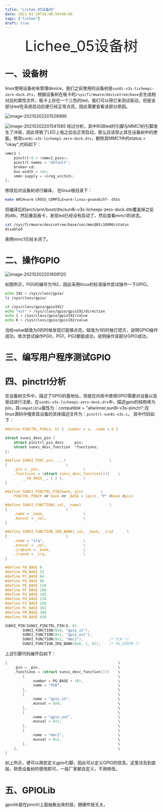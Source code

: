 ```yaml
---
title: "Lichee_05设备树"
date: 2021-01-10T16:08:54+08:00
tags: ["lichee"]
draft: true
---
```


<div align="center" style= 'font-size: 48px;'>
    Lichee_05设备树
</div>

# 一、设备树

linux使用设备树来管理device，我们之前使用的设备树是```sun8i-v3s-licheepi-zero-dock.dts```，根据设备树在板卡的```/sys/firmware/devicetree/base```会生成相对应的属性文件，板卡上存在一个三色的led，我们可以用它来测试驱动，但是该部分led在系统启动后便已经正常点亮，因此需要查看该部分原因。

![image-20210202201528996](/home/luocang/.config/Typora/typora-user-images/image-20210202201528996.png)

![image-20210202201541585](/home/luocang/.config/Typora/typora-user-images/image-20210202201541585.png)
经过分析，其中RGBled的引脚与MMC1的引脚发生了冲突，因此导致了LED上电之后会正常启动，那么应该禁止其在设备树中的使能。修改```sun8i-v3s-licheepi-zero-dock.dts```，删除其MMC1中的status = "okay";代码如下：

```c
&mmc1 {
	pinctrl-0 = <&mmc1_pins>;
	pinctrl-names = "default";
	broken-cd;
	bus-width = <4>;
	vmmc-supply = <&reg_vcc3v3>;
};

```

修改后对设备树进行编译。
在linux根目录下：
```bash
make ARCH=arm CROSS_COMPILE=arm-linux-gnueabihf- dtbs
```

将编译后的arch/arm/boot/dts/sun8i-v3s-licheepi-zero-dock.dtb覆盖掉之前的dtb，然后重启板卡，发现led已经没有启动了，然后查看mmc1的状态。
```bash
cat /sys/firmware/devicetree/base/soc/mmc@01c10000/status 
disabled
```
表明mmc1已经关闭了。

# 二、操作GPIO
![image-20210202201609120](/home/luocang/.config/Typora/typora-user-images/image-20210202201609120.png)

如图所示，PG0的编号为192，因此采用linux的标准操作尝试操作一下GPIO。

```bash
echo 192 > /sys/class/gpio/
ls /sys/class/gpio/

cd /sys/class/gpio/gpio192/
echo "out" > /sys/class/gpio/gpio192/direction
echo 1 > /sys/class/gpio/gpio192/value 
echo 0 > /sys/class/gpio/gpio192/value 
```
当给value赋值为0的时候发现灯能够点亮，赋值为1的时候灯熄灭，说明GPIO操作成功，依次尝试操作PG0，PG1，PG2都能成功，说明操作该部分GPIO成功。

# 三、编写用户程序测试GPIO

# 四、pinctrl分析
在设备树文件中，描述了GPIO的基地址，但是在内核中使用GPIO需要对设备以及驱动进行注册，在```sun8i-v3s-licheepi-zero-dock.dts```中，描述gpio的结构体为pio，其```compatible```属性为：compatible = "allwinner,sun8i-v3s-pinctrl";在linux源码中搜索其设备的具体描述文件为：```pinctrl-sun8i-v3s.c```。
其中代码如下：
```c
#define PINCTRL_PIN(a, b) { .number = a, .name = b }

struct sunxi_desc_pin {
	struct pinctrl_pin_desc		pin;
	struct sunxi_desc_function	*functions;
};

#define SUNXI_PIN(_pin, ...)					\
{							\
	.pin = _pin,					\
	.functions = (struct sunxi_desc_function[]){	\
		__VA_ARGS__, { } },			\
}

#define SUNXI_PINCTRL_PIN(bank, pin)		\
	PINCTRL_PIN(P ## bank ## _BASE + (pin), "P" #bank #pin)

#define SUNXI_FUNCTION(_val, _name)				\
{							\
	.name = _name,					\
	.muxval = _val,					\
}	

#define SUNXI_FUNCTION_IRQ_BANK(_val, _bank, _irq)		\
{							\
	.name = "irq",					\
	.muxval = _val,					\
	.irqbank = _bank,				\
	.irqnum = _irq,					\
}

#define PA_BASE	0
#define PB_BASE	32
#define PC_BASE	64
#define PD_BASE	96
#define PE_BASE	128
#define PF_BASE	160
#define PG_BASE	192
#define PH_BASE	224
#define PI_BASE	256
#define PL_BASE	352
#define PM_BASE	384
#define PN_BASE	416

SUNXI_PIN(SUNXI_PINCTRL_PIN(G, 0),
		SUNXI_FUNCTION(0x0, "gpio_in"),
		SUNXI_FUNCTION(0x1, "gpio_out"),
		SUNXI_FUNCTION(0x2, "mmc1"),			/* CLK */
		SUNXI_FUNCTION_IRQ_BANK(0x6, 1, 0)),	/* PG_EINT0 */

```
上述引脚代码展开后如下：
```c
{													\
	.pin = _pin,									\
	.functions = (struct sunxi_desc_function[]){	\
		{											\
			.number = PG_BASE + (0),				\
			.name = "PG0",							\
		},											\
		{											\
			.name = "gpio_in",						\
			.muxval = 0x0,							\
		},											\
		{											\
			.name = "gpio_out",						\
			.muxval = 0x1,							\
		},											\
		{											\
			.name = "mmc1",							\
			.muxval = 0x2,							\
		},											\
	},												\
}
```
如上所示，便可以用宏定义gpio引脚，因此可以定义GPIO的信息。这里涉及到底层，熟悉设备树的使用即可，一般厂家都会定义，不用修改。


# 五、GPIOLib
gpiolib是在pinctrl上面抽象出来的层，跟硬件层无关。

